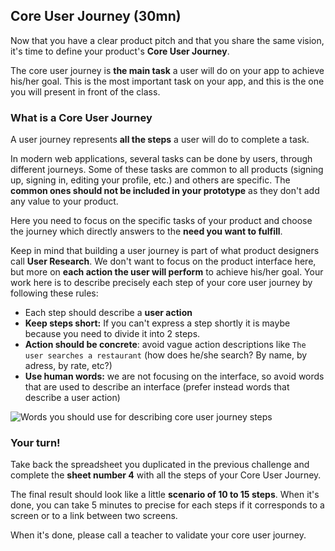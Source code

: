 ## Core User Journey (30mn)

Now that you have a clear product pitch and that you share the same vision, it's time to define your product's **Core User Journey**.

The core user journey is **the main task** a user will do on your app to achieve his/her goal. This is the most important task on your app, and this is the one you will present in front of the class.


### What is a Core User Journey

A user journey represents **all the steps** a user will do to complete a task.

In modern web applications, several tasks can be done by users, through different journeys. Some of these tasks are common to all products (signing up, signing in, editing your profile, etc.) and others are specific. The **common ones should not be included in your prototype** as they don't add any value to your product.

Here you need to focus on the specific tasks of your product and choose the journey which directly answers to the **need you want to fulfill**.

Keep in mind that building a user journey is part of what product designers call **User Research**. We don't want to focus on the product interface here, but more on **each action the user will perform** to achieve his/her goal. Your work here is to describe precisely each step of your core user journey by following these rules:

- Each step should describe a **user action**
- **Keep steps short:** If you can't express a step shortly it is maybe because you need to divide it into 2 steps.
- **Action should be concrete**: avoid vague action descriptions like `The user searches a restaurant` (how does he/she search? By name, by adress, by rate, etc?)
- **Use human words:** we are not focusing on the interface, so avoid words that are used to describe an interface (prefer instead words that describe a user action)

![Words you should use for describing core user journey steps](https://raw.githubusercontent.com/lewagon/fullstack-images/master/frontend/pds_core_user_journey.png)

### Your turn!

Take back the spreadsheet you duplicated in the previous challenge and complete the **sheet number 4** with all the steps of your Core User Journey.

The final result should look like a little **scenario of 10 to 15 steps**. When it's done, you can take 5 minutes to precise for each steps if it corresponds to a screen or to a link between two screens.

When it's done, please call a teacher to validate your core user journey.
